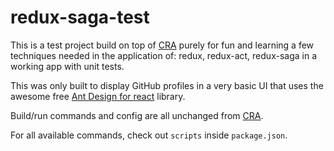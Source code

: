 # redux-saga-test

This is a test project build on top of [CRA][cra]
purely for fun and learning a few techniques needed in the
application of: redux, redux-act, redux-saga in a working app
with unit tests.

This was only built to display GitHub profiles in a very basic
UI that uses the awesome free [Ant Design for react][antd] library.

Build/run commands and config are all unchanged from [CRA][cra].

For all available commands, check out `scripts` inside `package.json`.

[cra]: https://github.com/facebook/create-react-app
[antd]: https://ant.design/docs/react/introduce
